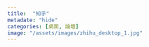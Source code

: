 ```yaml
---
title:  "知乎"
metadate: "hide"
categories: [桌面, 論壇]
image: "/assets/images/zhihu_desktop_1.jpg"
---
```

